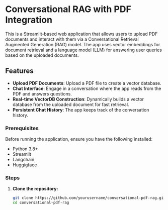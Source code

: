 # Conversational RAG with PDF Integration

This is a Streamlit-based web application that allows users to upload PDF documents and interact with them via a Conversational Retrieval Augmented Generation (RAG) model. The app uses vector embeddings for document retrieval and a language model (LLM) for answering user queries based on the uploaded documents.

## Features

- **Upload PDF Documents**: Upload a PDF file to create a vector database.
- **Chat Interface**: Engage in a conversation where the app reads from the PDF and answers questions.
- **Real-time VectorDB Construction**: Dynamically builds a vector database from the uploaded document for fast retrieval.
- **Persistent Chat History**: The app keeps track of the conversation history.


### Prerequisites

Before running the application, ensure you have the following installed:
- Python 3.8+
- Streamlit
- Langchain
- Huggigface

### Steps

1. **Clone the repository:**

   ```bash
   git clone https://github.com/yourusername/conversational-pdf-rag.git
   cd conversational-pdf-rag
